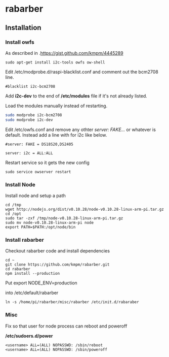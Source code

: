 rabarber
========



Installation
------------
### Install owfs
As described in .https://gist.github.com/kmpm/4445289

    sudo apt-get install i2c-tools owfs ow-shell

Edit /etc/modprobe.d/raspi-blacklist.conf and
comment out the bcm2708 line.

    #blacklist i2c-bcm2708

Add __i2c-dev__ to the end of __/etc/modules__ file if it's not already listed.

Load the modules manually instead of restarting.
```bash
sudo modprobe i2c-bcm2708
sudo modprobe i2c-dev
```

Edit /etc/owfs.conf and remove any othter _server: FAKE..._ or whatever is default.
Instead add a line with for i2c like below.
```
#server: FAKE = DS18S20,DS2405

server: i2c = ALL:ALL

``` 
Restart service so it gets the new config

    sudo service owserver restart

### Install Node
Install node and setup a path

    cd /tmp
    wget http://nodejs.org/dist/v0.10.28/node-v0.10.28-linux-arm-pi.tar.gz
    cd /opt
    sudo tar -zxf /tmp/node-v0.10.28-linux-arm-pi.tar.gz
    sudo mv node-v0.10.28-linux-arm-pi node
    export PATH=$PATH:/opt/node/bin


### Install rabarber
Checkout rabarber code and install dependencies

    cd ~
    git clone https://github.com/kmpm/rabarber.git
    cd rabarber
    npm install --production

Put
    export NODE_ENV=production

into /etc/default/rabarber

    ln -s /home/pi/rabarber/misc/rabarber /etc/init.d/rabaraber
    


### Misc
Fix so that user for node process can reboot and poweroff

__/etc/sudoers.d/power__
```
<username> ALL=(ALL) NOPASSWD: /sbin/reboot
<username> ALL=(ALL) NOPASSWD: /sbin/poweroff
```
